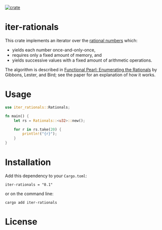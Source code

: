 [![crate](https://img.shields.io/crates/v/iter-rationals.svg)](https://crates.io/crates/iter-rationals)

# iter-rationals

This crate implements an iterator over the [rational numbers] which:

* yields each number once-and-only-once,
* requires only a fixed amount of memory, and
* yields successive values with a fixed amount of arithmetic operations.

[rational numbers]: https://simple.wikipedia.org/wiki/Rational_number

The algorithm is described in [Functional Pearl: Enumerating the Rationals] by
Gibbons, Lester, and Bird; see the paper for an explanation of how it works.

[Functional Pearl: Enumerating the Rationals]: http://www.cs.ox.ac.uk/people/jeremy.gibbons/publications/rationals.pdf

# Usage

```rust
use iter_rationals::Rationals;

fn main() {
    let rs = Rationals::<u32>::new();

    for r in rs.take(20) {
        println!("{r}");
    }
}
```

# Installation

Add this dependency to your `Cargo.toml`:

```
iter-rationals = "0.1"
```

or on the command line:

```
cargo add iter-rationals
```


# License
